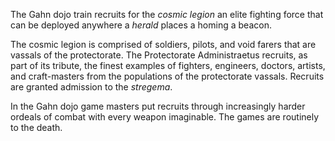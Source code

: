The Gahn dojo train recruits for the _cosmic legion_ an elite fighting force that can be deployed anywhere a _herald_ places a homing a beacon.

The cosmic legion is comprised of soldiers, pilots, and void farers that are vassals of the protectorate. The Protectorate Administraetus recruits, as part of its tribute, the finest examples of fighters, engineers, doctors, artists, and craft-masters from the populations of the protectorate vassals. Recruits are granted admission to the _stregema_.

In the Gahn dojo game masters put recruits through increasingly harder ordeals of combat with every weapon imaginable. The games are routinely to the death.
